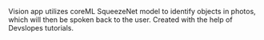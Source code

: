 Vision app utilizes coreML SqueezeNet model to identify objects in photos, which will then be spoken back to the user. 
Created with the help of Devslopes tutorials.
